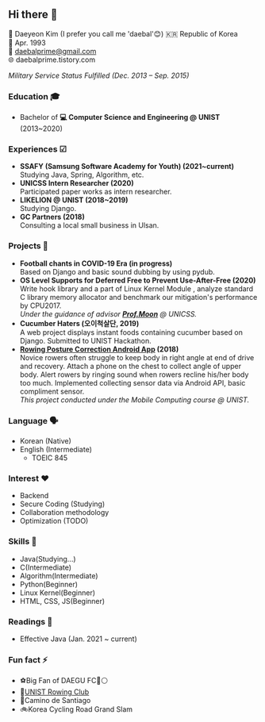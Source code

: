 
## Hi there 👋

📛 Daeyeon Kim (I prefer you call me 'daebal'😊)
🇰🇷 Republic of Korea  
🎂 Apr. 1993  
📧 daebalprime@gmail.com  
🌐 daebalprime.tistory.com  

*Military Service Status Fulfilled (Dec. 2013 – Sep. 2015)*


### Education 🎓

- Bachelor of **💻 Computer Science and Engineering @ UNIST** (2013~2020)

### Experiences ☑
- **SSAFY (Samsung Software Academy for Youth) (2021~current)**  
	Studying Java, Spring, Algorithm, etc.
- **UNICSS Intern Researcher (2020)**  
	Participated paper works as intern researcher.
- **LIKELION @ UNIST (2018~2019)**  
	Studying Django.
- **GC Partners (2018)**  
	Consulting a local small business in Ulsan.


### Projects 🤖
- **Football️ chants in COVID-19 Era (in progress)**  
	Based on Django and basic sound dubbing by using pydub.
- **OS Level Supports for Deferred Free to Prevent Use-After-Free (2020)**  
	 Write hook library and a part of Linux Kernel Module , analyze standard C library memory allocator and benchmark our mitigation's performance by CPU2017.  
	 *Under the guidance of advisor [**Prof.Moon**](https://hyungon.unist.ac.kr/) @ UNICSS.*
- **Cucumber Haters (오이척살단, 2019)**  
	A web project displays instant foods containing cucumber based on Django. Submitted to UNIST Hackathon.
- **[Rowing Posture Correction Android App](https://github.com/daebalprime/UNI19FF_CSE465_FinalProject) (2018)**  
	Novice rowers often struggle to keep body in right angle at end of drive and recovery. Attach a phone on the chest to collect angle of upper body. Alert rowers by ringing sound when rowers recline his/her body too much.  Implemented collecting sensor data via Android API, basic compliment sensor.  
	*This project conducted under the Mobile Computing course @ UNIST.*

### Language 🗣
- Korean (Native)  
- English (Intermediate)  
	- TOEIC 845

### Interest ❤️️
- Backend
- Secure Coding (Studying)
- Collaboration methodology
- Optimization (TODO)

### Skills 🤹
- Java(Studying...)
- C(Intermediate)
- Algorithm(Intermediate)
- Python(Beginner)
- Linux Kernel(Beginner)
- HTML, CSS, JS(Beginner)

### Readings 📖
- Effective Java (Jan. 2021 ~ current)

### Fun fact ⚡️
- ️⚽️Big Fan of DAEGU FC🔵⚪️
- 🚣[UNIST Rowing Club](http://rowing.unist.ac.kr/)
- 🥾Camino de Santiago
- 🚲Korea Cycling Road Grand Slam

